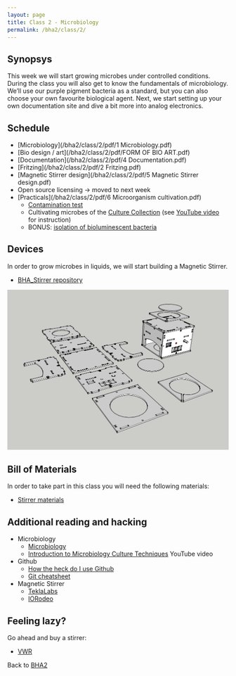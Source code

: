```yaml
---
layout: page
title: Class 2 - Microbiology
permalink: /bha2/class/2/
---
```


## Synopsys

This week we will start growing microbes under controlled conditions. During the class you will also get to know the fundamentals of microbiology. We’ll use our purple pigment bacteria as a standard, but you can also choose your own favourite biological agent. Next, we start setting up your own documentation site and dive a bit more into analog electronics.

## Schedule

* [Microbiology](/bha2/class/2/pdf/1 Microbiology.pdf)
* [Bio design / art](/bha2/class/2/pdf/FORM OF BIO ART.pdf)
* [Documentation](/bha2/class/2/pdf/4 Documentation.pdf)
* [Fritzing](/bha2/class/2/pdf/2 Fritzing.pdf)
* [Magnetic Stirrer design](/bha2/class/2/pdf/5 Magnetic Stirrer design.pdf)
* Open source licensing -> moved to next week
* [Practicals](/bha2/class/2/pdf/6 Microorganism cultivation.pdf)
  * [Contamination test](/bha2/class/2/contamination-test/) 
  * Cultivating microbes of the [Culture Collection](/bha2/annex/culture-collection/) (see [YouTube video](https://www.youtube.com/watch?v=Ay2hhujTuvg) for instruction)
  * BONUS: [isolation of bioluminescent bacteria](/bha2/class/2/bioluminescent-bacteria-isolation/)

## Devices

In order to grow microbes in liquids, we will start building a Magnetic Stirrer.

* [BHA_Stirrer repository](https://github.com/BioHackAcademy/BHA_Stirrer)

![Magnetic Stirrer](/bha2/class/2/MagneticStirrer.png)

## Bill of Materials

In order to take part in this class you will need the following materials:

* [Stirrer materials](https://github.com/BioHackAcademy/BHA_Stirrer/blob/master/BoM.md)

## Additional reading and hacking

* Microbiology
  * [Microbiology](http://education-portal.com/academy/course/microbiology-course.html)
  * [Introduction to Microbiology Culture Techniques](https://www.youtube.com/watch?v=Et1v8EQP10U) YouTube video
* Github
  * [How the heck do I use Github](http://lifehacker.com/5983680/how-the-heck-do-i-use-github)
  * [Git cheatsheet](http://rogerdudler.github.io/git-guide/)
* Magnetic Stirrer
  * [TeklaLabs](http://www.teklalabs.org/magnetic-stirrer/)
  * [IORodeo](http://www.iorodeo.com/content/desktop-stir-plate-kit)

## Feeling lazy?

Go ahead and buy a stirrer:

* [VWR](https://us.vwr.com/store/catalog/category.jsp?id=597830)

Back to [BHA2](/bha2/)